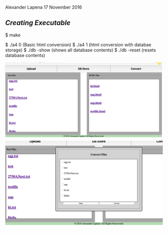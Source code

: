 Alexander Lapena
17 November 2016

*Creating Executable*
--------------------
$ make

$ ./a4 <filename> 0 (Basic html conversion)
$ ./a4 <filename> 1 (html conversion with databae storage)
$ ./db -show (shows all database contents)
$ ./db -reset (resets database contents)

![User Interface](/files/htmlread1.png)
![UI 2](/files/htmlreader2.png)
